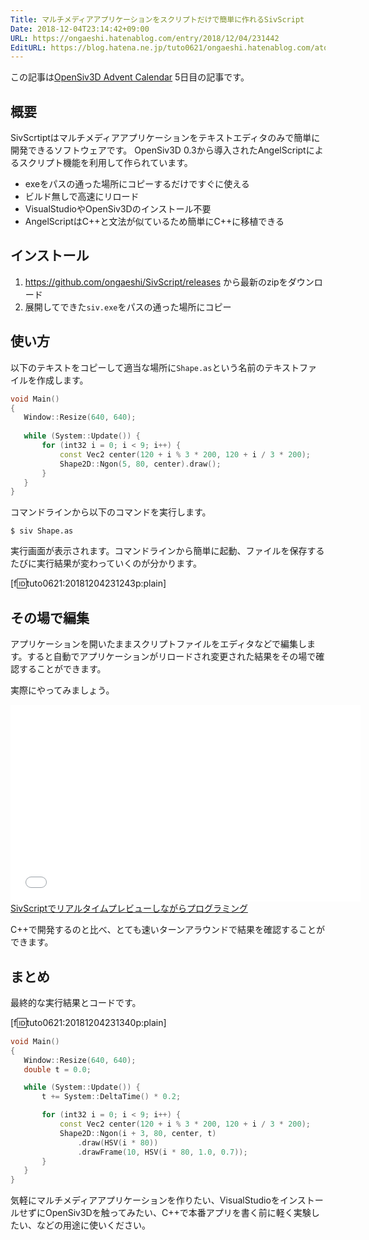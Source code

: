```yaml
---
Title: マルチメディアアプリケーションをスクリプトだけで簡単に作れるSivScript
Date: 2018-12-04T23:14:42+09:00
URL: https://ongaeshi.hatenablog.com/entry/2018/12/04/231442
EditURL: https://blog.hatena.ne.jp/tuto0621/ongaeshi.hatenablog.com/atom/entry/10257846132680222287
---
```


この記事は[OpenSiv3D Advent Calendar](https://qiita.com/advent-calendar/2018/siv3d) 5日目の記事です。

## 概要
SivScrtiptはマルチメディアアプリケーションをテキストエディタのみで簡単に開発できるソフトウェアです。
OpenSiv3D 0.3から導入されたAngelScriptによるスクリプト機能を利用して作られています。

- exeをパスの通った場所にコピーするだけですぐに使える
- ビルド無しで高速にリロード
- VisualStudioやOpenSiv3Dのインストール不要
- AngelScriptはC++と文法が似ているため簡単にC++に移植できる

## インストール
1. https://github.com/ongaeshi/SivScript/releases から最新のzipをダウンロード
2. 展開してできた`siv.exe`をパスの通った場所にコピー

## 使い方
以下のテキストをコピーして適当な場所に`Shape.as`という名前のテキストファイルを作成します。

```cpp
void Main()
{
   Window::Resize(640, 640);
   
   while (System::Update()) {
       for (int32 i = 0; i < 9; i++) {
           const Vec2 center(120 + i % 3 * 200, 120 + i / 3 * 200);
           Shape2D::Ngon(5, 80, center).draw();
       }
   }
}
```

コマンドラインから以下のコマンドを実行します。

```
$ siv Shape.as
```

実行画面が表示されます。コマンドラインから簡単に起動、ファイルを保存するたびに実行結果が変わっていくのが分かります。

[f:id:tuto0621:20181204231243p:plain]

## その場で編集
アプリケーションを開いたままスクリプトファイルをエディタなどで編集します。すると自動でアプリケーションがリロードされ変更された結果をその場で確認することができます。

実際にやってみましょう。

<iframe width="560" height="315" frameborder="0" allowfullscreen="" src="//www.youtube.com/embed/BYvrw7x-KtU"></iframe><br><a href="https://youtube.com/watch?v=BYvrw7x-KtU">SivScriptでリアルタイムプレビューしながらプログラミング</a>

C++で開発するのと比べ、とても速いターンアラウンドで結果を確認することができます。

## まとめ
最終的な実行結果とコードです。

[f:id:tuto0621:20181204231340p:plain]

```cpp
void Main()
{
   Window::Resize(640, 640);
   double t = 0.0;

   while (System::Update()) {
       t += System::DeltaTime() * 0.2;

       for (int32 i = 0; i < 9; i++) {
           const Vec2 center(120 + i % 3 * 200, 120 + i / 3 * 200);
           Shape2D::Ngon(i + 3, 80, center, t)
               .draw(HSV(i * 80))
               .drawFrame(10, HSV(i * 80, 1.0, 0.7));
       }
   }
}
```

気軽にマルチメディアアプリケーションを作りたい、VisualStudioをインストールせずにOpenSiv3Dを触ってみたい、C++で本番アプリを書く前に軽く実験したい、などの用途に使いください。
